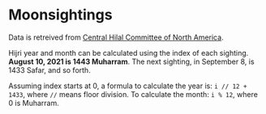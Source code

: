 # Moonsightings

Data is retreived from [Central Hilal Committee of North America](https://hilalcommittee.org).

Hijri year and month can be calculated using the index of each sighting. **August 10, 2021 is 1443 Muharram**. The next sighting, in September 8, is 1433 Safar, and so forth.

Assuming index starts at 0, a formula to calculate the year is: `i // 12 + 1433`, where `//` means floor division. To calculate the month: `i % 12`, where 0 is Muharram.

